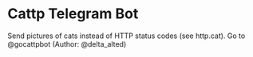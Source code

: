 # Cattp Telegram Bot

Send pictures of cats instead of HTTP status codes (see http.cat).
Go to @gocattpbot (Author: @delta_alted)